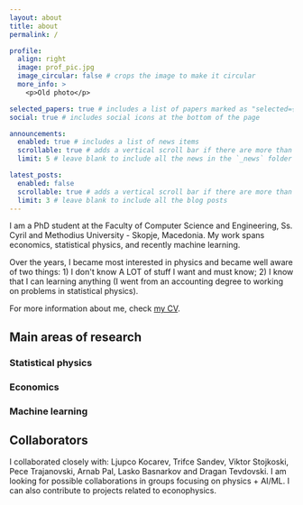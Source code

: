 ```yaml
---
layout: about
title: about
permalink: /

profile:
  align: right
  image: prof_pic.jpg
  image_circular: false # crops the image to make it circular
  more_info: >
    <p>Old photo</p>

selected_papers: true # includes a list of papers marked as "selected={true}"
social: true # includes social icons at the bottom of the page

announcements:
  enabled: true # includes a list of news items
  scrollable: true # adds a vertical scroll bar if there are more than 3 news items
  limit: 5 # leave blank to include all the news in the `_news` folder

latest_posts:
  enabled: false
  scrollable: true # adds a vertical scroll bar if there are more than 3 new posts items
  limit: 3 # leave blank to include all the blog posts
---
```


I am a PhD student at the Faculty of Computer Science and Engineering, Ss. Cyril and Methodius University - Skopje, Macedonia. My work spans economics, statistical physics, and recently machine learning.

Over the years, I became most interested in physics and became well aware of two things: 1) I don't know A LOT of stuff I want and must know; 2) I know that I can learning anything (I went from an accounting degree to working on problems in statistical physics).

For more information about me, check [my CV](assets/PJ_CV.pdf).

## Main areas of research

### Statistical physics

### Economics

### Machine learning


## Collaborators

I collaborated closely with: Ljupco Kocarev, Trifce Sandev, Viktor Stojkoski, Pece Trajanovski, Arnab Pal, Lasko Basnarkov and Dragan Tevdovski.
I am looking for possible collaborations in groups focusing on physics + AI/ML. I can also contribute to projects related to econophysics.

